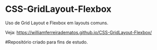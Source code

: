 # CSS-GridLayout-Flexbox
Uso de Grid Layout e Flexbox em layouts comuns.

Veja: https://williamferreiradematos.github.io/CSS-GridLayout-Flexbox/


#Repositório criado para fins de estudo.
